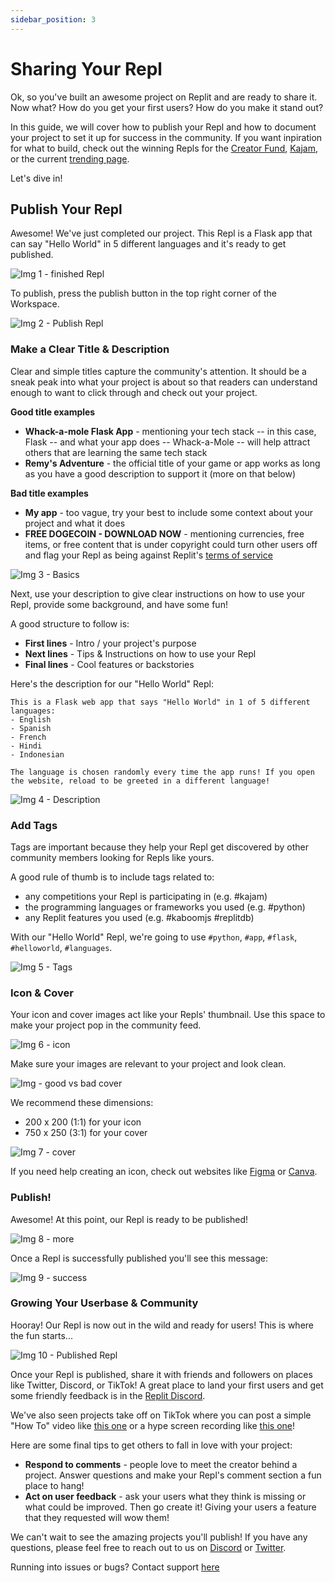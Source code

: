 ```yaml
---
sidebar_position: 3
---
```


# Sharing Your Repl

Ok, so you've built an awesome project on Replit and are ready to share it. Now what? How do you get your first users? How do you make it stand out?

In this guide, we will cover how to publish your Repl and how to document your project to set it up for success in the community. If you want inpiration for what to build, check out the winning Repls for the [Creator Fund](https://creatorfund.replit-community.repl.co/), [Kajam](https://kajam.replit.com/), or the current [trending page](https://replit.com/community/all?order=hot).

Let's dive in!

## Publish Your Repl
Awesome! We've just completed our project. This Repl is a Flask app that can say "Hello World" in 5 different languages and it's ready to get published.

![Img 1 - finished Repl](https://blog.replit.com/images/publishing-tips/1-finished-repl.jpg)

To publish, press the publish button in the top right corner of the Workspace. 

![Img 2 - Publish Repl](https://blog.replit.com/images/publishing-tips/2-publish-button.png)

### Make a Clear Title & Description

Clear and simple titles capture the community's attention. It should be a sneak peak into what your project is about so that readers can understand enough to want to click through and check out your project.

**Good title examples**
- **Whack-a-mole Flask App** - mentioning your tech stack -- in this case, Flask -- and what your app does -- Whack-a-Mole -- will help attract others that are learning the same tech stack
- **Remy's Adventure** - the official title of your game or app works as long as you have a good description to support it (more on that below)

**Bad title examples**
- **My app** - too vague, try your best to include some context about your project and what it does
- **FREE DOGECOIN - DOWNLOAD NOW** - mentioning currencies, free items, or free content that is under copyright could turn other users off and flag your Repl as being against Replit's [terms of service](https://replit.com/site/terms)

![Img 3 - Basics](https://blog.replit.com/images/publishing-tips/3-title.png)

Next, use your description to give clear instructions on how to use your Repl, provide some background, and have some fun!

A good structure to follow is:
- **First lines** - Intro / your project's purpose
- **Next lines** - Tips & Instructions on how to use your Repl
- **Final lines** - Cool features or backstories

Here's the description for our "Hello World" Repl:

```
This is a Flask web app that says "Hello World" in 1 of 5 different languages:
- English
- Spanish
- French
- Hindi
- Indonesian

The language is chosen randomly every time the app runs! If you open the website, reload to be greeted in a different language!
```

![Img 4 - Description](https://blog.replit.com/images/publishing-tips/4-description.png)

### Add Tags

Tags are important because they help your Repl get discovered by other community members looking for Repls like yours.

A good rule of thumb is to include tags related to:
- any competitions your Repl is participating in (e.g. #kajam)
- the programming languages or frameworks you used (e.g. #python)
- any Replit features you used (e.g. #kaboomjs #replitdb)

With our "Hello World" Repl, we're going to use `#python`, `#app`, `#flask`, `#helloworld`, `#languages`.

![Img 5 - Tags](https://blog.replit.com/images/publishing-tips/5-tags.png)

### Icon & Cover

Your icon and cover images act like your Repls' thumbnail. Use this space to make your project pop in the community feed.

![Img 6 - icon](https://blog.replit.com/images/publishing-tips/6-icon.png)

Make sure your images are relevant to your project and look clean. 

![Img - good vs bad cover](https://blog.replit.com/images/publishing-tips/ex-good-vs-bad.png)

We recommend these dimensions:
- 200 x 200 (1:1) for your icon
- 750 x 250 (3:1) for your cover

![Img 7 - cover](https://blog.replit.com/images/publishing-tips/7-cover.png)

If you need help creating an icon, check out websites like [Figma](https://www.figma.com) or [Canva](https://www.canva.com).

### Publish!

Awesome! At this point, our Repl is ready to be published!

![Img 8 - more](https://blog.replit.com/images/publishing-tips/8-more.png)

Once a Repl is successfully published you'll see this message:

![Img 9 - success](https://blog.replit.com/images/publishing-tips/9-success.png)

### Growing  Your Userbase & Community

Hooray! Our Repl is now out in the wild and ready for users! This is where the fun starts...

![Img 10 - Published Repl](https://blog.replit.com/images/publishing-tips/10-community.png)

Once your Repl is published, share it with friends and followers on places like Twitter, Discord, or TikTok!
A great place to land your first users and get some friendly feedback is in the [Replit Discord](https://discord.util.repl.co/join).

We've also seen projects take off on TikTok where you can post a simple "How To" video like [this one](https://www.tiktok.com/@talaexe/video/7078456951826435333) or a hype screen recording like [this one](https://www.tiktok.com/@zippycode/video/7080541743069826309)!

Here are some final tips to get others to fall in love with your project:
- **Respond to comments** - people love to meet the creator behind a project. Answer questions and make your Repl's comment section a fun place to hang!
- **Act on user feedback** - ask your users what they think is missing or what could be improved. Then go create it! Giving your users a feature that they requested will wow them!

We can't wait to see the amazing projects you'll publish! If you have any questions, please feel free to reach out to us on [Discord](https://replit.com/discord) or [Twitter](https://twitter.com/replit).

Running into issues or bugs? Contact support [here](https://www.replit.com/support)